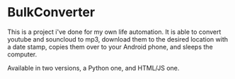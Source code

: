 # BulkConverter


This is a project i've done for my own life automation. It is able to convert youtube and souncloud to mp3, download them to the desired location with a date stamp, copies them over to your Android phone, and sleeps the computer.

Available in two versions, a Python one, and HTML/JS one.
